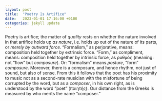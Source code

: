 ```yaml
---
layout: post
title:  "Poetry Is Artifice"
date:   2023-01-01 17:16:00 +0100
categories: jekyll update
---
```



Poetry is artifice; the matter of *quality* rests on whether the nature involved in that artifice holds up *as nature*, i.e. holds up out of the nature of its parts, or *merely by outward force.* “Formalism,” as perjorative, means: composition held together by extrinsic force. “Form,” as compliment, means: composition held together by intrinsic force, as ρυθμός (meaning: not “flow” but <i>composure</i>). Or: “formalism” means <i>posture</i>, “form” <i>composure</i>. Moreover, there is a composure, and hence rhythm, not just of sound, but also of sense. From this it follows that the poet has his proximity to music not as a second-rate musician with the misfortune of being corrupted by the word, but as a <i>composer</i>, in his own right, as is understood by the word “poet” (ποιητής). Our distance from the Greeks is measured by who merits the name “composer.” 
